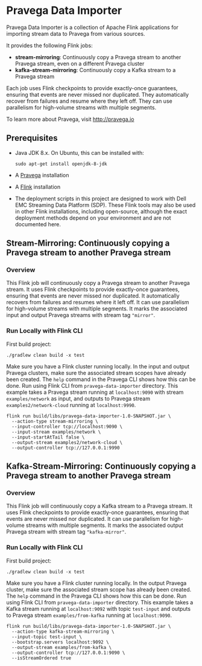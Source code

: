 <!--
Copyright (c) Dell Inc., or its subsidiaries. All Rights Reserved.

Licensed under the Apache License, Version 2.0 (the "License");
you may not use this file except in compliance with the License.
You may obtain a copy of the License at

    http://www.apache.org/licenses/LICENSE-2.0
-->
# Pravega Data Importer

Pravega Data Importer is a collection of Apache Flink applications for importing stream data to Pravega from various sources.

It provides the following Flink jobs:

- **stream-mirroring**: Continuously copy a Pravega stream to another Pravega stream, even on a different Pravega cluster
- **kafka-stream-mirroring**: Continuously copy a Kafka stream to a Pravega stream

Each job uses Flink checkpoints to provide exactly-once guarantees, ensuring that events
are never missed nor duplicated.
They automatically recover from failures and resume where they left off.
They can use parallelism for high-volume streams with multiple segments.

To learn more about Pravega, visit http://pravega.io

## Prerequisites

- Java JDK 8.x.
  On Ubuntu, this can be installed with:
  ```shell script
  sudo apt-get install openjdk-8-jdk
  ```

- A [Pravega](http://pravega.io) installation
- A [Flink](https://flink.apache.org/) installation

- The deployment scripts in this project are designed to work with
  Dell EMC Streaming Data Platform (SDP).
  These Flink tools may also be used in other Flink installations,
  including open-source, although the exact
  deployment methods depend on your environment and are not documented here.

## Stream-Mirroring: Continuously copying a Pravega stream to another Pravega stream

### Overview

This Flink job will continuously copy a Pravega stream to another Pravega stream.
It uses Flink checkpoints to provide exactly-once guarantees, ensuring that events
are never missed nor duplicated.
It automatically recovers from failures and resumes where it left off.
It can use parallelism for high-volume streams with multiple segments.
It marks the associated input and output Pravega streams with stream tag `"mirror"`.

### Run Locally with Flink CLI

First build project:
```shell
./gradlew clean build -x test
```
Make sure you have a Flink cluster running locally.
In the input and output Pravega clusters, make sure the associated stream scopes have already been created.
The `help` command in the Pravega CLI shows how this can be done.
Run using Flink CLI from `pravega-data-importer` directory.
This example takes a Pravega stream running at `localhost:9090` with stream `examples/network` as input, and outputs to
Pravega stream `examples2/network-cloud` running at `localhost:9990`.
```shell
flink run build/libs/pravega-data-importer-1.0-SNAPSHOT.jar \
  --action-type stream-mirroring \
  --input-controller tcp://localhost:9090 \
  --input-stream examples/network \
  --input-startAtTail false \
  --output-stream examples2/network-cloud \
  --output-controller tcp://127.0.0.1:9990
```

## Kafka-Stream-Mirroring: Continuously copying a Pravega stream to another Pravega stream

### Overview

This Flink job will continuously copy a Kafka stream to a Pravega stream.
It uses Flink checkpoints to provide exactly-once guarantees, ensuring that events
are never missed nor duplicated.
It can use parallelism for high-volume streams with multiple segments.
It marks the associated output Pravega stream with stream tag `"kafka-mirror"`.

### Run Locally with Flink CLI

First build project:
```shell
./gradlew clean build -x test
```
Make sure you have a Flink cluster running locally.
In the output Pravega cluster, make sure the associated stream scope has already been created.
The `help` command in the Pravega CLI shows how this can be done.
Run using Flink CLI from `pravega-data-importer` directory.
This example takes a Kafka stream running at `localhost:9092` with topic `test-input` and outputs to
Pravega stream `examples/from-kafka` running at `localhost:9090`.
```shell
flink run build/libs/pravega-data-importer-1.0-SNAPSHOT.jar \
  --action-type kafka-stream-mirroring \
  --input-topic test-input \
  --bootstrap.servers localhost:9092 \
  --output-stream examples/from-kafka \
  --output-controller tcp://127.0.0.1:9090 \
  --isStreamOrdered true
```